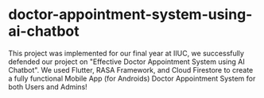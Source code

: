 # doctor-appointment-system-using-ai-chatbot
This project was implemented for our final year at IIUC, we successfully defended our project on "Effective Doctor Appointment System using AI Chatbot". We used Flutter, RASA Framework, and Cloud Firestore to create a fully functional Mobile App (for Androids) Doctor Appointment System for both Users and Admins!
